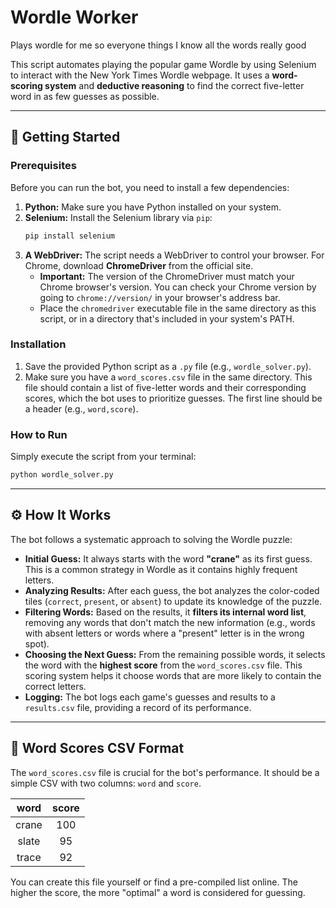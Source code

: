 # Wordle Worker

Plays wordle for me so everyone things I know all the words really good

This script automates playing the popular game Wordle by using Selenium to interact with the New York Times Wordle webpage. It uses a **word-scoring system** and **deductive reasoning** to find the correct five-letter word in as few guesses as possible.

-----

## 🚀 Getting Started

### Prerequisites

Before you can run the bot, you need to install a few dependencies:

1.  **Python:** Make sure you have Python installed on your system.
2.  **Selenium:** Install the Selenium library via `pip`:
    ```bash
    pip install selenium
    ```
3.  **A WebDriver:** The script needs a WebDriver to control your browser. For Chrome, download **ChromeDriver** from the official site.
      - **Important:** The version of the ChromeDriver must match your Chrome browser's version. You can check your Chrome version by going to `chrome://version/` in your browser's address bar.
      - Place the `chromedriver` executable file in the same directory as this script, or in a directory that's included in your system's PATH.

### Installation

1.  Save the provided Python script as a `.py` file (e.g., `wordle_solver.py`).
2.  Make sure you have a `word_scores.csv` file in the same directory. This file should contain a list of five-letter words and their corresponding scores, which the bot uses to prioritize guesses. The first line should be a header (e.g., `word,score`).

### How to Run

Simply execute the script from your terminal:

```bash
python wordle_solver.py
```

-----

## ⚙️ How It Works

The bot follows a systematic approach to solving the Wordle puzzle:

  - **Initial Guess:** It always starts with the word **"crane"** as its first guess. This is a common strategy in Wordle as it contains highly frequent letters.
  - **Analyzing Results:** After each guess, the bot analyzes the color-coded tiles (`correct`, `present`, or `absent`) to update its knowledge of the puzzle.
  - **Filtering Words:** Based on the results, it **filters its internal word list**, removing any words that don't match the new information (e.g., words with absent letters or words where a "present" letter is in the wrong spot).
  - **Choosing the Next Guess:** From the remaining possible words, it selects the word with the **highest score** from the `word_scores.csv` file. This scoring system helps it choose words that are more likely to contain the correct letters.
  - **Logging:** The bot logs each game's guesses and results to a `results.csv` file, providing a record of its performance.

-----

## 📝 Word Scores CSV Format

The `word_scores.csv` file is crucial for the bot's performance. It should be a simple CSV with two columns: `word` and `score`.

| word | score |
|:---:|:---:|
| crane | 100 |
| slate | 95 |
| trace | 92 |

You can create this file yourself or find a pre-compiled list online. The higher the score, the more "optimal" a word is considered for guessing.
